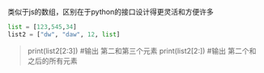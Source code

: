 类似于js的数组，区别在于python的接口设计得更灵活和方便许多
``` python
list = [123,545,34]
list2 = ["dw", "daw", 12, list]
```
> print(list2[2:3]) #输出 第二和第三个元素
> print(list2[2:]) #输出 第二个和之后的所有元素
